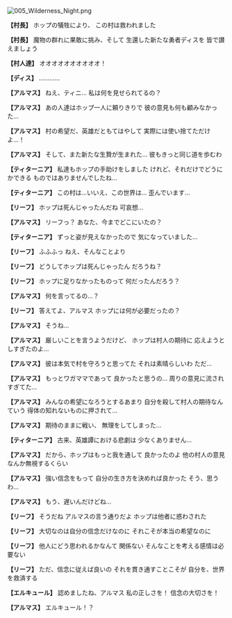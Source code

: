 
![005_Wilderness_Night.png](../images/backgrounds/005_Wilderness_Night.png)

**【村長】**
ホップの犠牲により、
この村は救われました

**【村長】**
魔物の群れに果敢に挑み、そして
生還した新たな勇者ディスを
皆で讃えましょう

**【村人達】**
オオオオオオオオオオ！

**【ディス】**
…………

**【アルマス】**
ねえ、ティニ…
私は何を見せられてるの？

**【アルマス】**
あの人達はホップ一人に頼りきりで
彼の意見も何も顧みなかった…

**【アルマス】**
村の希望だ、英雄だともてはやして
実際には使い捨てただけよ…！

**【アルマス】**
そして、また新たな生贄が生まれた…
彼もきっと同じ道を歩むわ

**【ティターニア】**
私達もホップの手助けをしました
けれど、それだけでどうにかできる
ものではありませんでしたね…

**【ティターニア】**
この村は…いいえ、この世界は…
歪んでいます…

**【リーフ】**
ホップは死んじゃったんだね
可哀想…

**【アルマス】**
リーフっ？
あなた、今までどこにいたの？

**【ティターニア】**
ずっと姿が見えなかったので
気になっていました…

**【リーフ】**
ふふふっ
ねえ、そんなことより

**【リーフ】**
どうしてホップは死んじゃったん
だろうね？

**【リーフ】**
ホップに足りなかったものって
何だったんだろう？

**【アルマス】**
何を言ってるの…？

**【リーフ】**
答えてよ、アルマス
ホップには何が必要だったの？

**【アルマス】**
そうね…

**【アルマス】**
厳しいことを言うようだけど、
ホップは村人の期待に
応えようとしすぎたのよ…

**【アルマス】**
彼は本気で村を守ろうと思ってた
それは素晴らしいわ
ただ…

**【アルマス】**
もっとワガママであって
良かったと思うの…
周りの意見に流されすぎてた…

**【アルマス】**
みんなの希望になろうとするあまり
自分を殺して村人の期待なんていう
得体の知れないものに押されて…

**【アルマス】**
期待のままに戦い、
無理をしてしまった…

**【ティターニア】**
古来、英雄譚における悲劇は
少なくありません…

**【アルマス】**
だから、ホップはもっと我を通して
良かったのよ
他の村人の意見なんか無視するくらい

**【アルマス】**
強い信念をもって
自分の生き方を決めれば良かった
そう、思うわ…

**【アルマス】**
もう、遅いんだけどね…

**【リーフ】**
そうだね
アルマスの言う通りだよ
ホップは他者に惑わされた

**【リーフ】**
大切なのは自分の信念だけなのに
それこそが本当の希望なのに

**【リーフ】**
他人にどう思われるかなんて
関係ない
そんなことを考える感情は必要ない

**【リーフ】**
ただ、信念に従えば良いの
それを貫き通すことこそが
自分を、世界を救済する

**【エルキュール】**
認めましたね、アルマス
私の正しさを！
信念の大切さを！

**【アルマス】**
エルキュール！？